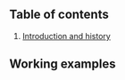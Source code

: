 ## Table of contents

1. [Introduction and history](/tutorial/Introduction-and-history.md)

## Working examples
